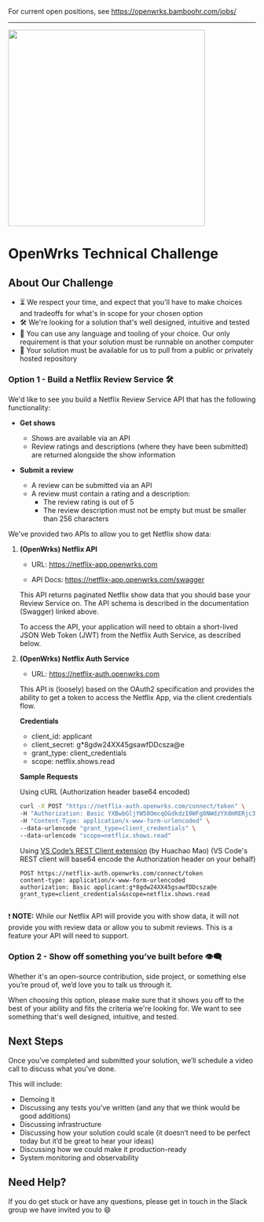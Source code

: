 For current open positions, see <https://openwrks.bamboohr.com/jobs/>

---

<img src="https://www.openwrks.com/assets/img/openwrks-logo_black.svg" width="400">

# OpenWrks Technical Challenge

## About Our Challenge

- ⏳ We respect your time, and expect that you'll have to make choices and tradeoffs for what's in scope for your chosen option
- 🛠 We're looking for a solution that's well designed, intuitive and tested
- 🧰 You can use any language and tooling of your choice. Our only requirement is that your solution must be runnable on another computer
- 💾 Your solution must be available for us to pull from a public or privately hosted repository

### Option 1 - Build a Netflix Review Service 🛠

We'd like to see you build a Netflix Review Service API that has the following functionality:

- **Get shows**

  - Shows are available via an API
  - Review ratings and descriptions (where they have been submitted) are returned alongside the show information

- **Submit a review**
  - A review can be submitted via an API
  - A review must contain a rating and a description:
    - The review rating is out of 5
    - The review description must not be empty but must be smaller than 256 characters

We've provided two APIs to allow you to get Netflix show data:

1. **(OpenWrks) Netflix API**

   - URL: https://netflix-app.openwrks.com

   - API Docs: https://netflix-app.openwrks.com/swagger

   This API returns paginated Netflix show data that you should base your Review Service on. The API schema is described in the documentation (Swagger) linked above.

   To access the API, your application will need to obtain a short-lived JSON Web Token (JWT) from the Netflix Auth Service, as described below.

2. **(OpenWrks) Netflix Auth Service**

   - URL: https://netflix-auth.openwrks.com

   This API is (loosely) based on the OAuth2 specification and provides the ability to get a token to access the Netflix App, via the client credentials flow.

   **Credentials**

   - client_id: applicant
   - client_secret: g\*8gdw24XX45gsawfDDcsza@e
   - grant_type: client_credentials
   - scope: netflix.shows.read

   **Sample Requests**

   Using cURL (Authorization header base64 encoded)

   ```bash
   curl -X POST "https://netflix-auth.openwrks.com/connect/token" \
   -H "Authorization: Basic YXBwbGljYW50OmcqOGdkdzI0WFg0NWdzYXdmRERjc3phQGU=" \
   -H "Content-Type: application/x-www-form-urlencoded" \
   --data-urlencode "grant_type=client_credentials" \
   --data-urlencode "scope=netflix.shows.read"
   ```

   Using [VS Code’s REST Client extension](https://marketplace.visualstudio.com/items?itemName=humao.rest-client) (by Huachao Mao)
   (VS Code's REST client will base64 encode the Authorization header on your behalf)

   ```http
   POST https://netflix-auth.openwrks.com/connect/token
   content-type: application/x-www-form-urlencoded
   authorization: Basic applicant:g*8gdw24XX45gsawfDDcsza@e
   grant_type=client_credentials&scope=netflix.shows.read
   ``

   ```

❗ **NOTE:** While our Netflix API will provide you with show data, it will not provide you with review data or allow you to submit reviews. This is a feature your API will need to support.

### Option 2 - Show off something you’ve built before 👁️‍🗨️

Whether it's an open-source contribution, side project, or something else you’re proud of, we’d love you to talk us through it.

When choosing this option, please make sure that it shows you off to the best of your ability and fits the criteria we're looking for. We want to see something that's well designed, intuitive, and tested.

## Next Steps

Once you’ve completed and submitted your solution, we’ll schedule a video call to discuss what you’ve done.

This will include:

- Demoing it
- Discussing any tests you’ve written (and any that we think would be good additions)
- Discussing infrastructure
- Discussing how your solution could scale (it doesn’t need to be perfect today but it’d be great to hear your ideas)
- Discussing how we could make it production-ready
- System monitoring and observability

## Need Help?

If you do get stuck or have any questions, please get in touch in the Slack group we have invited you to 😄
